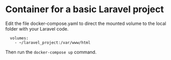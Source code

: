 # Container for a basic Laravel project
Edit the file docker-compose.yaml to direct the mounted volume to the local folder with your Laravel code.

```
  volumes:
    - ~/laravel_project:/var/www/html
```

Then run the `docker-compose up` command.
